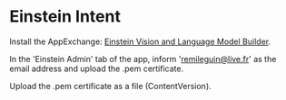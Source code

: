 # Einstein Intent

Install the AppExchange: [Einstein Vision and Language Model Builder](https://appexchange.salesforce.com/appxListingDetail?listingId=a0N3A00000Ed1V8UAJ "Einstein Vision and Language Model Builder").

In the 'Einstein Admin' tab of the app, inform 'remileguin@live.fr' as the email address and upload the .pem certificate.

Upload the .pem certificate as a file (ContentVersion).